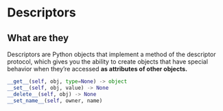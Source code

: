 # Descriptors

## What are they
Descriptors are Python objects that implement a method of the descriptor protocol, which gives you the ability to create objects that have special behavior when they’re accessed **as attributes of other objects.**

```python
__get__(self, obj, type=None) -> object
__set__(self, obj, value) -> None
__delete__(self, obj) -> None
__set_name__(self, owner, name)
````
